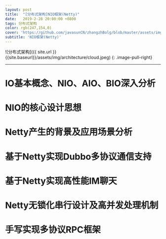 ```yaml
---
layout: post
title:  "[分布式架构]NIO框架(Netty)"
date:   2019-2-28 20:00:00 +0800
tags: 分布式架构
color: rgb(247,154,0)
cover: 'https://github.com/javasunCN/zhangzhBolg/blob/master/assets/img/spring/spring.jpg?raw=true'
subtitle: 'NIO框架(Netty)'
---
```


![分布式架构]({{ site.url }}{{site.baseurl}}/assets/img/architecture/cloud.jpeg)
{: .image-pull-right}

------------------------

# **IO基本概念、NIO、AIO、BIO深入分析**

# **NIO的核心设计思想**

# **Netty产生的背景及应用场景分析**

# **基于Netty实现Dubbo多协议通信支持**

# **基于Netty实现高性能IM聊天**

# **Netty无锁化串行设计及高并发处理机制**

# **手写实现多协议RPC框架**






